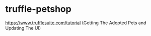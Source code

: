 # truffle-petshop
https://www.trufflesuite.com/tutorial (Getting The Adopted Pets and Updating The UI)
